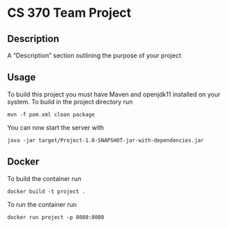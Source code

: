 # CS 370 Team Project
## Description
A “Description” section outlining the purpose of your project

## Usage
To build this project you must have Maven and openjdk11 installed on your system. 
To build in the project directory run

    mvn -f pom.xml clean package
You can now start the server with

    java -jar target/Project-1.0-SNAPSHOT-jar-with-dependencies.jar

## Docker
To build the container run 
    
    docker build -t project .
To run the container run

    docker run project -p 8080:8080

